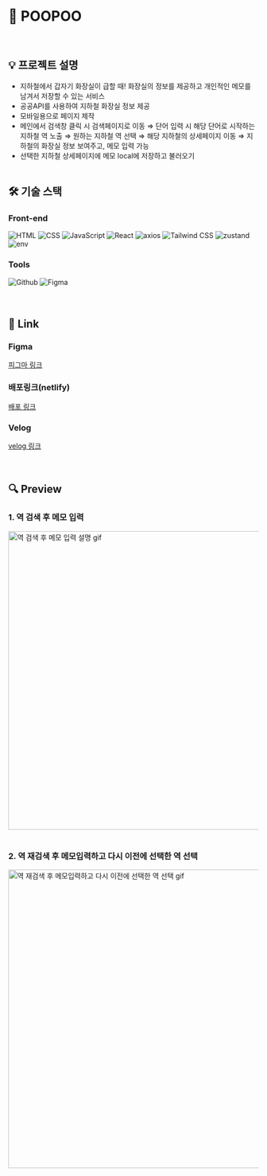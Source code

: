 # 💩 POOPOO

<br />

## 💡 프로젝트 설명

- 지하철에서 갑자기 화장실이 급할 때! 화장실의 정보를 제공하고 개인적인 메모를 남겨서 저장할 수 있는 서비스<br/>
- 공공API를 사용하여 지하철 화장실 정보 제공<br/>
- 모바일용으로 페이지 제작
- 메인에서 검색창 클릭 시 검색페이지로 이동 ⇒ 단어 입력 시 해당 단어로 시작하는 지하철 역 노출 ⇒ 원하는 지하철 역 선택 ⇒ 해당 지하철의 상세페이지 이동 ⇒ 지하철의 화장실 정보 보여주고, 메모 입력 가능<br />
- 선택한 지하철 상세페이지에 메모 local에 저장하고 불러오기
  <br />
  <br />

## 🛠 기술 스택

### <span> **Front-end** </span>

<div align="left">
  <img align="top" src="https://img.shields.io/badge/html5-E34F26?style=for-the-badge&logo=html5&logoColor=white" alt="HTML"> 
  <img align="top" src="https://img.shields.io/badge/css-1572B6?style=for-the-badge&logo=css3&logoColor=white" alt="CSS">
  <img align="top" src="https://img.shields.io/badge/javascript-F7DF1E?style=for-the-badge&logo=javascript&logoColor=black" alt="JavaScript">
    <img align="top" src="https://img.shields.io/badge/react-61DAFB?style=for-the-badge&logo=react&logoColor=black" alt="React">
    <img align="top" src="https://img.shields.io/badge/axios-5A29E4?style=for-the-badge&logo=axios&logoColor=white" alt="axios">
  <img align="top" src="https://img.shields.io/badge/tailwind%20css-06B6D4?style=for-the-badge&logo=tailwind%20css&logoColor=wthie" alt="Tailwind CSS">
  <img align="top" src="https://img.shields.io/badge/zustand-000000?style=for-the-badge&logo=zustand&logoColor=white" alt="zustand">
  <img align="top" src="https://img.shields.io/badge/env-ECD53F?style=for-the-badge&logo=dotenv&logoColor=black" alt="env">
</div>

### <span> **Tools** </span>

<div align="left">
  <img align="top" src="https://img.shields.io/badge/github-181717?style=for-the-badge&logo=github&logoColor=white" alt="Github"> 
  <img align="top" src="https://img.shields.io/badge/figma-F24E1E?style=for-the-badge&logo=figma&logoColor=white" alt="Figma">
</div>
<br />
<br />

## 📎 Link

### <span> **Figma** </span>

[피그마 링크](https://www.figma.com/file/3YQNMdsJew2jKJm4sJifPs/poopoo?type=design&node-id=0-1&mode=design&t=1Ebgf7gP4WvqYQ7E-0)<br />

### <span> **배포링크(netlify)** </span>

[배포 링크](https://moono-poopoo.netlify.app/)<br />

### <span> **Velog** </span>

[velog 링크](https://velog.io/@moonozz/%EB%98%A5%EC%9F%81%EC%9D%B4-%ED%94%84%EB%A1%9C%EC%A0%9D%ED%8A%B8)<br />
<br />
<br />

## 🔍 Preview
### <span>1. 역 검색 후 메모 입력</span>
<img src="https://github.com/moonozz/poopoo/assets/94160557/707244a7-2e20-462b-b587-863f2f807f6f"  width=auto height="600" alt="역 검색 후 메모 입력 설명 gif"/>
<br />
<br />

### <span>2. 역 재검색 후 메모입력하고 다시 이전에 선택한 역 선택</span>
<img src="https://github.com/moonozz/poopoo/assets/94160557/ffe3d521-c1ba-4aad-a29d-26179ce06b38"  width=auto height="600" alt="역 재검색 후 메모입력하고 다시 이전에 선택한 역 선택 gif"/>
<br />



